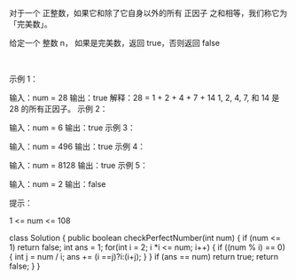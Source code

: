 对于一个 正整数，如果它和除了它自身以外的所有 正因子 之和相等，我们称它为 「完美数」。

给定一个 整数 n， 如果是完美数，返回 true，否则返回 false

 

示例 1：

输入：num = 28
输出：true
解释：28 = 1 + 2 + 4 + 7 + 14
1, 2, 4, 7, 和 14 是 28 的所有正因子。
示例 2：

输入：num = 6
输出：true
示例 3：

输入：num = 496
输出：true
示例 4：

输入：num = 8128
输出：true
示例 5：

输入：num = 2
输出：false
 

提示：

1 <= num <= 108



class Solution {
    public boolean checkPerfectNumber(int num) {
        if (num <= 1) return false;
        int ans = 1;
        for(int i = 2; i *i <= num; i++) {
            if ((num % i) == 0) {
                int j = num / i;
                ans += (i ==j)?i:(i+j);
            }
        }
        if (ans == num) return true;
        return false;
    }
}